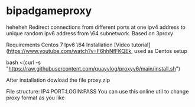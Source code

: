 # bipadgameproxy
heheheh
Redirect connections from different ports at one ipv4 address to unique random ipv6 address from \64 subnetwork. Based on 3proxy

Requirements
Centos 7
Ipv6 \64
Installation
[Video tutorial](https://www.youtube.com/watch?v=F6hhNfFKQEk, used as Centos setup

bash <(curl -s "https://raw.githubusercontent.com/quayvlog/proxyv6/main/install.sh")

After installation dowload the file proxy.zip

File structure: IP4:PORT:LOGIN:PASS
You can use this online util to change proxy format as you like
